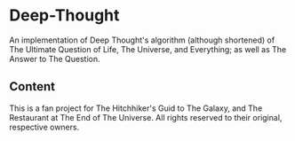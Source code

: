 # Deep-Thought
An implementation of Deep Thought's algorithm (although shortened) of The Ultimate Question of Life, The Universe, and Everything; as well as The Answer to The Question.

## Content
This is a fan project for The Hitchhiker's Guid to The Galaxy, and The Restaurant at The End of The Universe.
All rights reserved to their original, respective owners.
